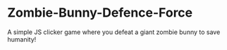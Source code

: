 # Zombie-Bunny-Defence-Force
A simple JS clicker game where you defeat a giant zombie bunny to save humanity!
